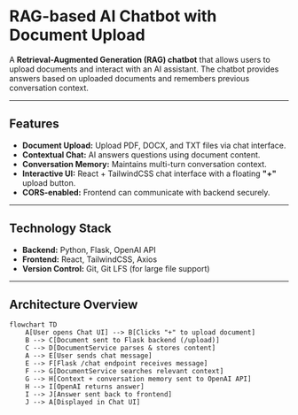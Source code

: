 # RAG-based AI Chatbot with Document Upload

A **Retrieval-Augmented Generation (RAG) chatbot** that allows users to upload documents and interact with an AI assistant. The chatbot provides answers based on uploaded documents and remembers previous conversation context.

---

## Features

- **Document Upload:** Upload PDF, DOCX, and TXT files via chat interface.  
- **Contextual Chat:** AI answers questions using document content.  
- **Conversation Memory:** Maintains multi-turn conversation context.  
- **Interactive UI:** React + TailwindCSS chat interface with a floating **"+"** upload button.  
- **CORS-enabled:** Frontend can communicate with backend securely.  

---

## Technology Stack

- **Backend:** Python, Flask, OpenAI API  
- **Frontend:** React, TailwindCSS, Axios  
- **Version Control:** Git, Git LFS (for large file support)  

---

## Architecture Overview

```mermaid
flowchart TD
    A[User opens Chat UI] --> B[Clicks "+" to upload document]
    B --> C[Document sent to Flask backend (/upload)]
    C --> D[DocumentService parses & stores content]
    A --> E[User sends chat message]
    E --> F[Flask /chat endpoint receives message]
    F --> G[DocumentService searches relevant context]
    G --> H[Context + conversation memory sent to OpenAI API]
    H --> I[OpenAI returns answer]
    I --> J[Answer sent back to frontend]
    J --> A[Displayed in Chat UI]

